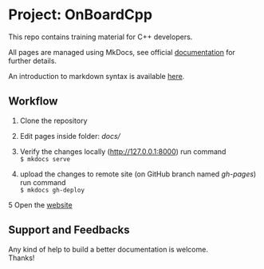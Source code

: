 # Project: OnBoardCpp

This repo contains training material for C++ developers.

All pages are managed using MkDocs, see official [documentation](https://www.mkdocs.org) for further details.

An introduction to markdown syntax is available [here](https://www.markdownguide.org).

## Workflow

1. Clone the repository

2. Edit pages inside folder: _docs/_

3. Verify the changes locally (http://127.0.0.1:8000) run command  
``$ mkdocs serve``

4. upload the changes to remote site (on GitHub branch named _gh-pages_) run command  
``$ mkdocs gh-deploy``

5 Open the [website](https://lisr-pcx.github.io/on-board-cpp)

## Support and Feedbacks

Any kind of help to build a better documentation is welcome.  
Thanks!
